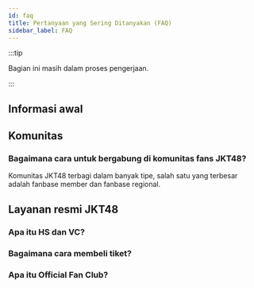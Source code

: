 ```yaml
---
id: faq
title: Pertanyaan yang Sering Ditanyakan (FAQ)
sidebar_label: FAQ
---
```


:::tip

Bagian ini masih dalam proses pengerjaan.

:::

## Informasi awal

## Komunitas

### Bagaimana cara untuk bergabung di komunitas fans JKT48?

Komunitas JKT48 terbagi dalam banyak tipe, salah satu yang terbesar adalah fanbase member dan fanbase regional.

## Layanan resmi JKT48

### Apa itu HS dan VC?

### Bagaimana cara membeli tiket?

### Apa itu Official Fan Club?

